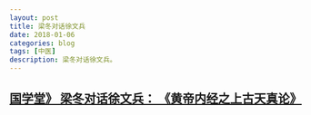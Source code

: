 ```yaml
---
layout: post
title: 梁冬对话徐文兵
date: 2018-01-06
categories: blog
tags: [中医]
description: 梁冬对话徐文兵。
---
```


## [国学堂》 梁冬对话徐文兵： 《黄帝内经之上古天真论》](https://www.bilibili.com/video/av6209897/?from=search&seid=1611147863375217739)
